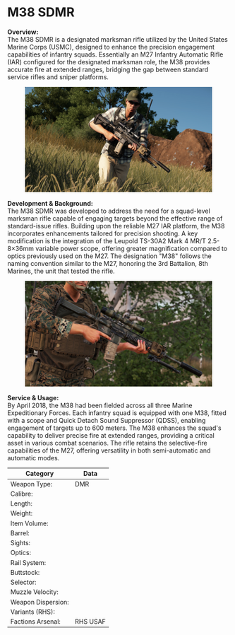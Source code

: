 # M38 SDMR

**Overview:**\
The M38 SDMR is a designated marksman rifle utilized by the United States Marine Corps (USMC), designed to enhance the precision engagement capabilities of infantry squads. Essentially an M27 Infantry Automatic Rifle (IAR) configured for the designated marksman role, the M38 provides accurate fire at extended ranges, bridging the gap between standard service rifles and sniper platforms.

<figure><img src="../../../../.gitbook/assets/M38.jpg" alt=""><figcaption></figcaption></figure>

**Development & Background:**\
The M38 SDMR was developed to address the need for a squad-level marksman rifle capable of engaging targets beyond the effective range of standard-issue rifles. Building upon the reliable M27 IAR platform, the M38 incorporates enhancements tailored for precision shooting. A key modification is the integration of the Leupold TS-30A2 Mark 4 MR/T 2.5-8×36mm variable power scope, offering greater magnification compared to optics previously used on the M27. The designation "M38" follows the naming convention similar to the M27, honoring the 3rd Battalion, 8th Marines, the unit that tested the rifle.

<figure><img src="../../../../.gitbook/assets/M38-1.jpg" alt=""><figcaption></figcaption></figure>

**Service & Usage:**\
By April 2018, the M38 had been fielded across all three Marine Expeditionary Forces. Each infantry squad is equipped with one M38, fitted with a scope and Quick Detach Sound Suppressor (QDSS), enabling engagement of targets up to 600 meters. The M38 enhances the squad's capability to deliver precise fire at extended ranges, providing a critical asset in various combat scenarios. The rifle retains the selective-fire capabilities of the M27, offering versatility in both semi-automatic and automatic modes.

<table data-full-width="false"><thead><tr><th>Category</th><th>Data</th></tr></thead><tbody><tr><td>Weapon Type:</td><td>DMR</td></tr><tr><td>Calibre:</td><td></td></tr><tr><td>Length:</td><td></td></tr><tr><td>Weight:</td><td></td></tr><tr><td>Item Volume:</td><td></td></tr><tr><td>Barrel:</td><td></td></tr><tr><td>Sights:</td><td></td></tr><tr><td>Optics:</td><td></td></tr><tr><td>Rail System:</td><td></td></tr><tr><td>Buttstock:</td><td></td></tr><tr><td>Selector:</td><td></td></tr><tr><td>Muzzle Velocity:</td><td></td></tr><tr><td>Weapon Dispersion:</td><td></td></tr><tr><td>Variants (RHS):</td><td></td></tr><tr><td>Factions Arsenal:</td><td>RHS USAF</td></tr></tbody></table>

